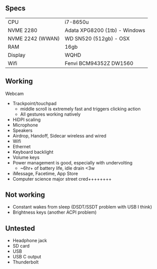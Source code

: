 

## Specs
|||
|--|--|
| CPU | i7-8650u |
| NVME 2280 | Adata XPG8200 (1tb) - Windows|
| NVME 2242 (WWAN) | WD SN520 (512gb) - OSX|
| RAM | 16gb |
| Display | WQHD |
| Wifi | Fenvi BCM94352Z DW1560 |

## Working
 Webcam 
 - Trackpoint/touchpad 
	 - middle scroll is extremely fast and triggers clicking action
	 - All gestures working natively
 - HiDPI scaling
 - Microphone
 - Speakers 
 - Airdrop, Handoff, Sidecar wireless and wired
 - Wifi
 - Ethernet
 - Keyboard backlight
 - Volume keys
 - Power management is good, especially with undervolting
	 - ~6hr+ of battery life, idle drain <3w
 - iMessage, Facetime, App Store
 - Computer science major street cred++++++++

## Not working
 - Constant wakes from sleep (DSDT/SSDT problem with USB I think)
 - Brightness keys (another ACPI problem)

## Untested
 - Headphone jack
 - SD card
 - USB
 - USB C output
 - Thunderbolt
